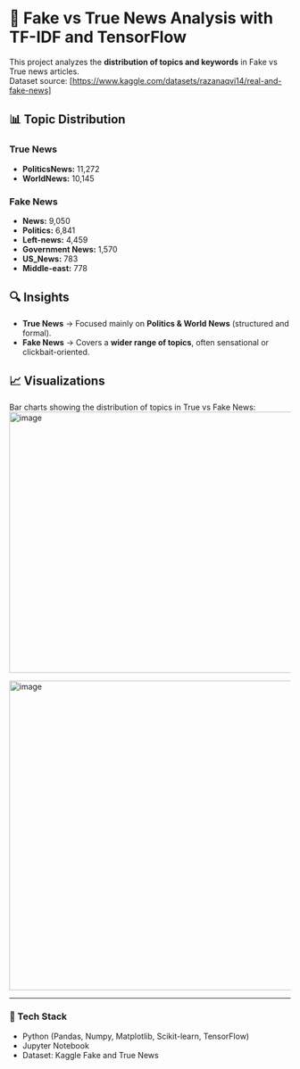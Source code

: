 # 📰 Fake vs True News Analysis with TF-IDF and TensorFlow

This project analyzes the **distribution of topics and keywords** in Fake vs True news articles.  
Dataset source: [https://www.kaggle.com/datasets/razanaqvi14/real-and-fake-news]

## 📊 Topic Distribution

### True News
- **PoliticsNews:** 11,272
- **WorldNews:** 10,145

### Fake News
- **News:** 9,050
- **Politics:** 6,841
- **Left-news:** 4,459
- **Government News:** 1,570
- **US_News:** 783
- **Middle-east:** 778

## 🔍 Insights
- **True News** → Focused mainly on **Politics & World News** (structured and formal).  
- **Fake News** → Covers a **wider range of topics**, often sensational or clickbait-oriented.  

## 📈 Visualizations
Bar charts showing the distribution of topics in True vs Fake News:
<img width="713" height="468" alt="image" src="https://github.com/user-attachments/assets/ac67fea5-b5aa-4e74-89c4-cbea9122c9ee" />

<img width="859" height="555" alt="image" src="https://github.com/user-attachments/assets/f4056bfb-3c09-463b-9f62-b10b412bf612" />

---

### 🚀 Tech Stack
- Python (Pandas, Numpy, Matplotlib, Scikit-learn, TensorFlow)  
- Jupyter Notebook  
- Dataset: Kaggle Fake and True News  

